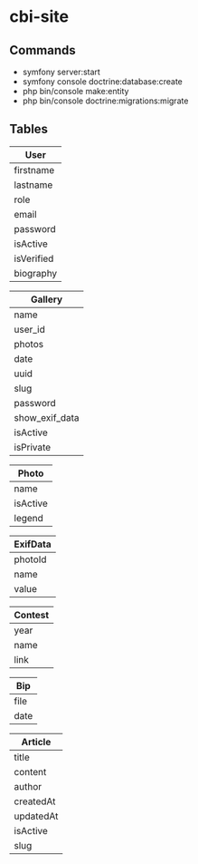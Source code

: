 # cbi-site

## Commands 

- symfony server:start
- symfony console doctrine:database:create
- php bin/console make:entity
- php bin/console doctrine:migrations:migrate

## Tables

| **User**  |
|-----------|
| firstname |
| lastname  |
| role      |
| email      |
| password      |
| isActive      |
| isVerified      |
| biography      |

| **Gallery**  |
|-----------|
| name |
| user_id  |
| photos   |
| date     |
| uuid      |
| slug      |
| password      |
| show_exif_data      |
| isActive      |
| isPrivate      |

| **Photo**  |
|-----------|
| name |
| isActive   |
| legend     |

| **ExifData**  |
|-----------|
| photoId |
| name  |
| value   |

| **Contest**  |
|-----------|
| year |
| name  |
| link   |


| **Bip**  |
|-----------|
| file |
| date  |


| **Article**  |
|-----------|
| title |
| content |
| author   |
| createdAt   |
| updatedAt   |
| isActive   |
| slug   |




